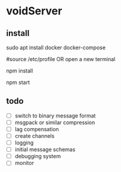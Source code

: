 # voidServer

## install
sudo apt install docker docker-compose

#source /etc/profile OR open a new terminal

npm install

npm start


## todo

- [ ] switch to binary message format
- [ ] msgpack or similar compression
- [ ] lag compensation
- [ ] create channels
- [ ] logging
- [ ] initial message schemas
- [ ] debugging system
- [ ] monitor
